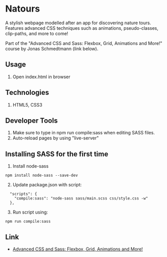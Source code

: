 # Natours

A stylish webpage modelled after an app for discovering nature tours. Features advanced CSS techniques such as animations, pseudo-classes, clip-paths, and more to come!

Part of the "Advanced CSS and Sass: Flexbox, Grid, Animations and More!" course by
Jonas Schmedtmann (link below).

## Usage

1.  Open index.html in browser

## Technologies

1.  HTML5, CSS3

## Developer Tools

1.  Make sure to type in npm run compile:sass when editing SASS files.
2.  Auto-reload pages by using "live-server"

## Installing SASS for the first time

1. Install node-sass

```
npm install node-sass --save-dev
```

2. Update package.json with script:

```
  "scripts": {
    "compile:sass": "node-sass sass/main.scss css/style.css -w"
  },
```

3. Run script using:

```
npm run compile:sass
```

## Link

- [Advanced CSS and Sass: Flexbox, Grid, Animations and More!](https://www.udemy.com/advanced-css-and-sass/)
